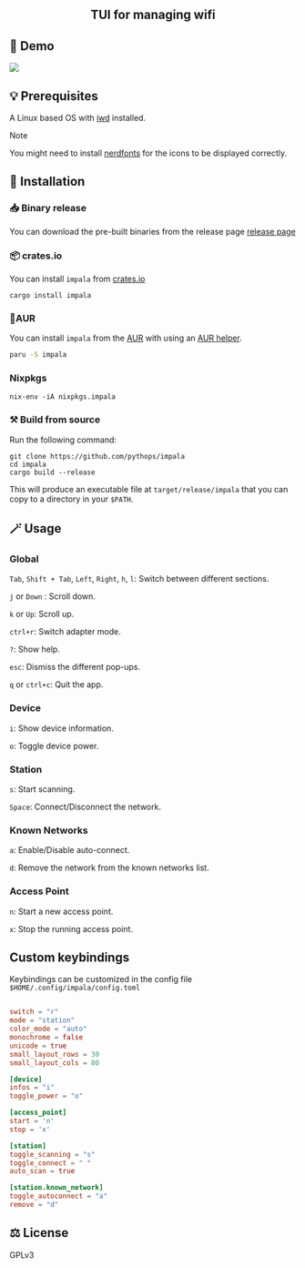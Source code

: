 <div align="center">
  <h2> TUI for managing wifi </h2>
</div>

## 📸 Demo

![](https://github.com/pythops/impala/assets/57548585/b96e7af4-cba4-49c7-a36f-12c83839134d)

## 💡 Prerequisites

A Linux based OS with [iwd](https://iwd.wiki.kernel.org/) installed.

> [!NOTE]
> You might need to install [nerdfonts](https://www.nerdfonts.com/) for the icons to be displayed correctly.

## 🚀 Installation

### 📥 Binary release

You can download the pre-built binaries from the release page [release page](https://github.com/pythops/impala/releases)

### 📦 crates.io

You can install `impala` from [crates.io](https://crates.io/crates/impala)

```shell
cargo install impala
```

### 🐧AUR

You can install `impala` from the [AUR](https://aur.archlinux.org/packages/impala) with using an [AUR helper](https://wiki.archlinux.org/title/AUR_helpers).

```bash
paru -S impala
```

### Nixpkgs

```shell
nix-env -iA nixpkgs.impala
```

### ⚒️ Build from source

Run the following command:

```shell
git clone https://github.com/pythops/impala
cd impala
cargo build --release
```

This will produce an executable file at `target/release/impala` that you can copy to a directory in your `$PATH`.

## 🪄 Usage

### Global

`Tab`, `Shift + Tab`, `Left`, `Right`, `h`, `l`: Switch between different sections.

`j` or `Down` : Scroll down.

`k` or `Up`: Scroll up.

`ctrl+r`: Switch adapter mode.

`?`: Show help.

`esc`: Dismiss the different pop-ups.

`q` or `ctrl+c`: Quit the app.

### Device

`i`: Show device information.

`o`: Toggle device power.

### Station

`s`: Start scanning.

`Space`: Connect/Disconnect the network.

### Known Networks

`a`: Enable/Disable auto-connect.

`d`: Remove the network from the known networks list.

### Access Point

`n`: Start a new access point.

`x`: Stop the running access point.

## Custom keybindings

Keybindings can be customized in the config file `$HOME/.config/impala/config.toml`

```toml

switch = "r"
mode = "station"
color_mode = "auto"
monochrome = false
unicode = true
small_layout_rows = 30
small_layout_cols = 80

[device]
infos = "i"
toggle_power = "o"

[access_point]
start = 'n'
stop = 'x'

[station]
toggle_scanning = "s"
toggle_connect = " "
auto_scan = true

[station.known_network]
toggle_autoconnect = "a"
remove = "d"
```

## ⚖️ License

GPLv3
